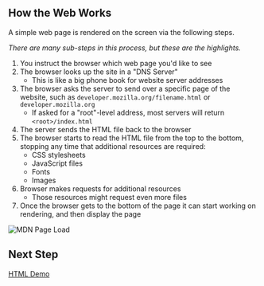 ## How the Web Works

A simple web page is rendered on the screen via the following steps.

*There are many sub-steps in this process, but these are the highlights.*

1. You instruct the browser which web page you'd like to see
2. The browser looks up the site in a "DNS Server"
   - This is like a big phone book for website server addresses
3. The browser asks the server to send over a specific page of the website, such as `developer.mozilla.org/filename.html` or `developer.mozilla.org`
   - If asked for a "root"-level address, most servers will return `<root>/index.html`
4. The server sends the HTML file back to the browser
5. The browser starts to read the HTML file from the top to the bottom, stopping any time that additional resources are required:
   - CSS stylesheets
   - JavaScript files
   - Fonts
   - Images
6. Browser makes requests for additional resources
   - Those resources might request even more files
7. Once the browser gets to the bottom of the page it can start working on rendering, and then display the page

![MDN Page Load](https://user-images.githubusercontent.com/1434956/53033758-9da8d580-3426-11e9-9ab8-09f42ccab9a8.png)


## Next Step

[HTML Demo](./html-demo)

